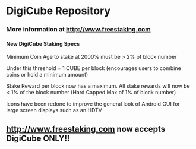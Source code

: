 # DigiCube Repository
### More information at http://www.freestaking.com


#### New DigiCube Staking Specs

Minimum Coin Age to stake at 2000% must be > 2% of block number

Under this threshold = 1 CUBE per block (encourages users to combine coins or hold a minimum amount)

Stake Reward per block now has a maximum. All stake rewards will now be < 1% of the block number (Hard Capped Max of 1% of block number)

Icons have been redone to improve the general look of Android GUI for large screen displays such as an HDTV

## http://www.freestaking.com now accepts DigiCube ONLY!!
